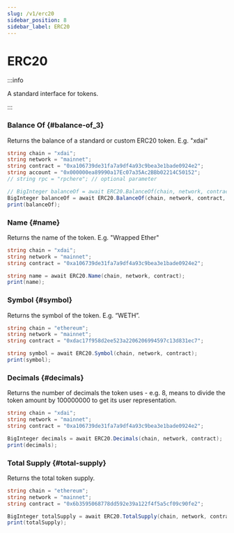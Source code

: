 ```yaml
---
slug: /v1/erc20
sidebar_position: 8
sidebar_label: ERC20
---
```



# ERC20

:::info

A standard interface for tokens.

:::

### Balance Of {#balance-of_3}

Returns the balance of a standard or custom ERC20 token. E.g. "xdai"

```csharp
string chain = "xdai";
string network = "mainnet";
string contract = "0xa106739de31fa7a9df4a93c9bea3e1bade0924e2";
string account = "0x000000ea89990a17Ec07a35Ac2BBb02214C50152";
// string rpc = "rpchere"; // optional parameter

// BigInteger balanceOf = await ERC20.BalanceOf(chain, network, contract, account, rpc); // use this if you need an rpc input
BigInteger balanceOf = await ERC20.BalanceOf(chain, network, contract, account);
print(balanceOf);
```

### Name {#name}

Returns the name of the token. E.g. "Wrapped Ether"

```csharp
string chain = "xdai";
string network = "mainnet";
string contract = "0xa106739de31fa7a9df4a93c9bea3e1bade0924e2";

string name = await ERC20.Name(chain, network, contract);
print(name);
```

### Symbol {#symbol}

Returns the symbol of the token. E.g. “WETH”.

```csharp
string chain = "ethereum";
string network = "mainnet";
string contract = "0xdac17f958d2ee523a2206206994597c13d831ec7";

string symbol = await ERC20.Symbol(chain, network, contract);
print(symbol);
```

### Decimals {#decimals}

Returns the number of decimals the token uses - e.g. 8, means to divide the token amount by 100000000 to get its user representation.

```csharp
string chain = "xdai";
string network = "mainnet";
string contract = "0xa106739de31fa7a9df4a93c9bea3e1bade0924e2";

BigInteger decimals = await ERC20.Decimals(chain, network, contract);
print(decimals);
```

### Total Supply {#total-supply}

Returns the total token supply.

```csharp
string chain = "ethereum";
string network = "mainnet";
string contract = "0x6b3595068778dd592e39a122f4f5a5cf09c90fe2";

BigInteger totalSupply = await ERC20.TotalSupply(chain, network, contract);
print(totalSupply);
```
